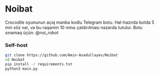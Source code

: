# Noibat
Crocodile oyununun açıq mənbə kodlu Telegram botu.
Hal-hazırda botda 5 min söz var, və bu rəqəmin 10 minə çatdırılması nəzərdə tutulur.
Botu sınamaq üçün: @noi_robot
### Self-host
```bash
git clone https://github.com/Amin-Asadullayev/Noibat
cd Noibat
pip install -r requirements.txt
python3 main.py
```
